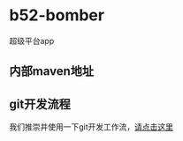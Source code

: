 # b52-bomber

超级平台app

## 内部maven地址


## git开发流程

我们推崇并使用一下git开发工作流，[请点击这里](https://nvie.com/posts/a-successful-git-branching-model/)